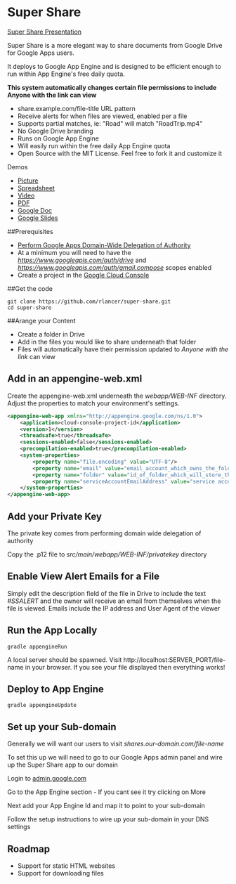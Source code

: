 Super Share
=========== 

[Super Share Presentation](http://share.robertlancer.com/Super-Share)

Super Share is a more elegant way to share documents from Google Drive for Google Apps users. 

It deploys to Google App Engine and is designed to be efficient enough to run within App Engine's free daily quota. 

**This system automatically changes certain file permissions to include Anyone with the link can view**  

+ share.example.com/file-title URL pattern 
+ Receive alerts for when files are viewed, enabled per a file 
+ Supports partial matches, ie: "Road" will match "RoadTrip.mp4" 
+ No Google Drive branding 
+ Runs on Google App Engine
+ Will easily run within the free daily App Engine quota
+ Open Source with the MIT License. Feel free to fork it and customize it

Demos
+ [Picture](http://share.robertlancer.com/KoreanBBQ.jpg)
+ [Spreadsheet](http://share.robertlancer.com/Spreadsheet)
+ [Video](http://share.robertlancer.com/Roadtrip.mp4)
+ [PDF](http://share.robertlancer.com/Comic-Book.pdf)
+ [Google Doc](http://share.robertlancer.com/Press)
+ [Google Slides](http://share.robertlancer.com/Super-Share)

##Prerequisites

+   [Perform Google Apps Domain-Wide Delegation of Authority](https://developers.google.com/drive/web/delegation)
+   At a minimum you will need to have the *https://www.googleapis.com/auth/drive* and *https://www.googleapis.com/auth/gmail.compose* scopes enabled  
+   Create a project in the [Google Cloud Console](http://console.developers.google.com)

##Get the code

    git clone https://github.com/rlancer/super-share.git
    cd super-share

##Arange your Content

+ Create a folder in Drive
+ Add in the files you would like to share underneath that folder
+ Files will automatically have their permission updated to *Anyone with the link* can view

## Add in an appengine-web.xml

Create the appengine-web.xml underneath the *webapp/WEB-INF* directory. Adjust the properties to match your environment's settings. 

```xml
<appengine-web-app xmlns="http://appengine.google.com/ns/1.0">
    <application>cloud-console-project-id</application>
    <version>1</version>
    <threadsafe>true</threadsafe>
    <sessions-enabled>false</sessions-enabled>
    <precompilation-enabled>true</precompilation-enabled>
    <system-properties>
        <property name="file.encoding" value="UTF-8"/>
        <property name="email" value="email_account_which_owns_the_folder@yourdomain.com"/>
        <property name="folder" value="id_of_folder_which_will_store_the_documents"/>
        <property name="serviceAccountEmailAddress" value="service account email address"/>
    </system-properties>
</appengine-web-app>
```

## Add your Private Key

The private key comes from performing domain wide delegation of authority

Copy the .p12 file to *src/main/webapp/WEB-INF/privatekey* directory

## Enable View Alert Emails for a File

Simply edit the description field of the file in Drive to include the text *#SSALERT* and 
the owner will receive an email from themselves when the file is viewed.
Emails include the IP address and User Agent of the viewer 


## Run the App Locally

    gradle appengineRun

A local server should be spawned. Visit http://localhost:SERVER_PORT/file-name in your browser. If you see your file displayed then everything works!

## Deploy to App Engine

    gradle appengineUpdate

## Set up your Sub-domain

Generally we will want our users to visit *shares.our-domain.com/file-name*

To set this up we will need to go to our Google Apps admin panel and wire up the Super Share app to our domain

Login to [admin.google.com](https://admin.google.com)

Go to the App Engine section - If you cant see it try clicking on More

Next add your App Engine Id and map it to point to your sub-domain

Follow the setup instructions to wire up your sub-domain in your DNS settings

## Roadmap 

+ Support for static HTML websites 
+ Support for downloading files 

